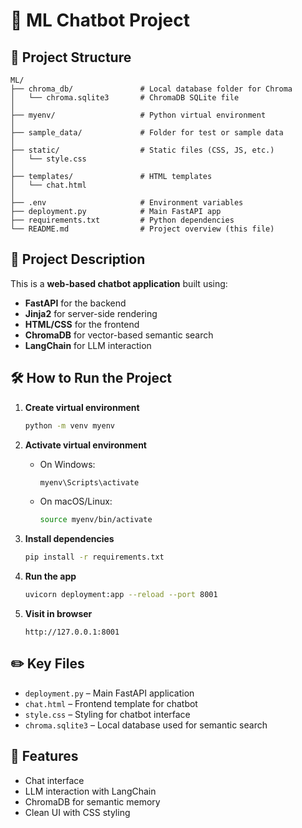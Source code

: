 
# 🧠 ML Chatbot Project

## 📁 Project Structure

```
ML/
├── chroma_db/               # Local database folder for Chroma
│   └── chroma.sqlite3       # ChromaDB SQLite file
│
├── myenv/                   # Python virtual environment
│
├── sample_data/             # Folder for test or sample data
│
├── static/                  # Static files (CSS, JS, etc.)
│   └── style.css
│
├── templates/               # HTML templates
│   └── chat.html
│
├── .env                     # Environment variables
├── deployment.py            # Main FastAPI app
├── requirements.txt         # Python dependencies
└── README.md                # Project overview (this file)
```

## 🚀 Project Description

This is a **web-based chatbot application** built using:
- **FastAPI** for the backend
- **Jinja2** for server-side rendering
- **HTML/CSS** for the frontend
- **ChromaDB** for vector-based semantic search
- **LangChain** for LLM interaction

## 🛠 How to Run the Project

1. **Create virtual environment**
   ```bash
   python -m venv myenv
   ```

2. **Activate virtual environment**
   - On Windows:
     ```bash
     myenv\Scripts\activate
     ```
   - On macOS/Linux:
     ```bash
     source myenv/bin/activate
     ```

3. **Install dependencies**
   ```bash
   pip install -r requirements.txt
   ```

4. **Run the app**
   ```bash
   uvicorn deployment:app --reload --port 8001
   ```

5. **Visit in browser**
   ```
   http://127.0.0.1:8001
   ```

## ✏️ Key Files

- `deployment.py` – Main FastAPI application
- `chat.html` – Frontend template for chatbot
- `style.css` – Styling for chatbot interface
- `chroma.sqlite3` – Local database used for semantic search

## 📌 Features

- Chat interface
- LLM interaction with LangChain
- ChromaDB for semantic memory
- Clean UI with CSS styling
